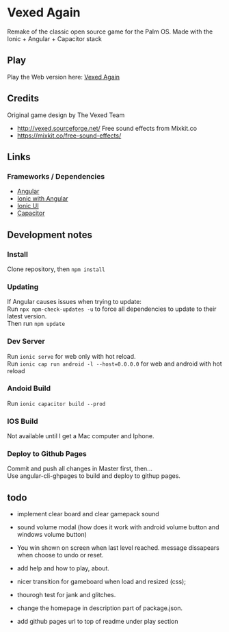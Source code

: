 # Vexed Again
Remake of the classic open source game for the Palm OS.
Made with the Ionic + Angular + Capacitor stack


## Play 
Play the Web version here: [Vexed Again](https://www.todoAddURL)

## Credits
Original game design by The Vexed Team
* http://vexed.sourceforge.net/
Free sound effects from Mixkit.co
* https://mixkit.co/free-sound-effects/

## Links 
### Frameworks / Dependencies
* [Angular](https://angular.io/docs)
* [Ionic with Angular](https://ionicframework.com/docs/angular/overview)
* [Ionic UI](https://ionicframework.com/docs/components)
* [Capacitor](https://capacitorjs.com/docs)

## Development notes
### Install
Clone repository, then `npm install`
### Updating 
If Angular causes issues when trying to update:  
Run `npx npm-check-updates -u` to force all dependencies to update to their latest version.  
Then run `npm update`  
### Dev Server
Run `ionic serve` for web only with hot reload.  
Run `ionic cap run android -l --host=0.0.0.0` for web and android with hot reload  
### Andoid Build
Run `ionic capacitor build --prod` 
### IOS Build
Not available until I get a Mac computer and Iphone.
### Deploy to Github Pages
Commit and push all changes in Master first, then...  
Use angular-cli-ghpages to build and deploy to githup pages.  


## todo

* implement clear board and clear gamepack sound
* sound volume modal (how does it work with android volume button and windows volume button)

* You win shown on screen when last level reached. 
  message dissapears when choose to undo or reset.

* add help and how to play, about.

* nicer transition for gameboard when load and resized (css);

* thourogh test for jank and glitches.

* change the homepage in description part of package.json.
* add github pages url to top of readme under play section


